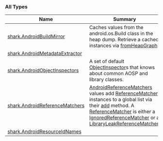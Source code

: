 

### All Types

| Name | Summary |
|---|---|
| [shark.AndroidBuildMirror](../shark/-android-build-mirror/index.md) | Caches values from the android.os.Build class in the heap dump. Retrieve a cached instances via [fromHeapGraph](../shark/-android-build-mirror/from-heap-graph.md). |
| [shark.AndroidMetadataExtractor](../shark/-android-metadata-extractor/index.md) |  |
| [shark.AndroidObjectInspectors](../shark/-android-object-inspectors/index.md) | A set of default [ObjectInspector](#)s that knows about common AOSP and library classes. |
| [shark.AndroidReferenceMatchers](../shark/-android-reference-matchers/index.md) | [AndroidReferenceMatchers](../shark/-android-reference-matchers/index.md) values add [ReferenceMatcher](#) instances to a global list via their [add](#) method. A [ReferenceMatcher](#) is either a [IgnoredReferenceMatcher](#) or a [LibraryLeakReferenceMatcher](#). |
| [shark.AndroidResourceIdNames](../shark/-android-resource-id-names/index.md) |  |
